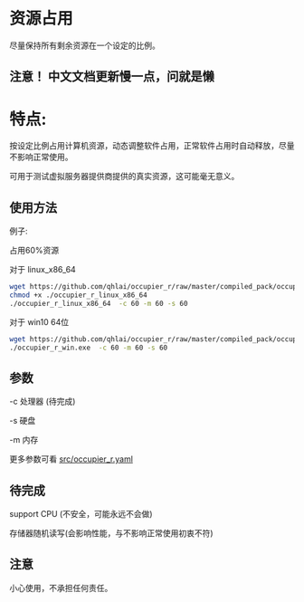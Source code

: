 # 资源占用
尽量保持所有剩余资源在一个设定的比例。

## 注意！ 中文文档更新慢一点，问就是懒

# 特点:

按设定比例占用计算机资源，动态调整软件占用，正常软件占用时自动释放，尽量不影响正常使用。

可用于测试虚拟服务器提供商提供的真实资源，这可能毫无意义。

## 使用方法
例子:

占用60%资源

对于 linux_x86_64
```bash
wget https://github.com/qhlai/occupier_r/raw/master/compiled_pack/occupier_r_linux_x86_64
chmod +x ./occupier_r_linux_x86_64
./occupier_r_linux_x86_64  -c 60 -m 60 -s 60
```
对于  win10 64位
```bash
wget https://github.com/qhlai/occupier_r/raw/master/compiled_pack/occupier_r_win.exe
./occupier_r_win.exe  -c 60 -m 60 -s 60
```

## 参数
-c 处理器 (待完成)

-s 硬盘

-m 内存

更多参数可看 [src/occupier_r.yaml](https://github.com/qhlai/occupier_r/blob/master/src/occupier_r.yaml)

## 待完成

support CPU (不安全，可能永远不会做)

存储器随机读写(会影响性能，与不影响正常使用初衷不符)

## 注意

小心使用，不承担任何责任。


